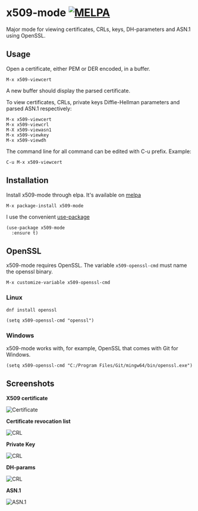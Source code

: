 # x509-mode [![MELPA](https://melpa.org/packages/x509-mode-badge.svg)](https://melpa.org/#/x509-mode)

Major mode for viewing certificates, CRLs, keys, DH-parameters and ASN.1 using OpenSSL.

## Usage

Open a certificate, either PEM or DER encoded, in a buffer.

    M-x x509-viewcert

A new buffer should display the parsed certificate.

To view certificates, CRLs, private keys Diffie-Hellman parameters and parsed ASN.1 respectively:

    M-x x509-viewcert
    M-x x509-viewcrl
    M-X x509-viewasn1
    M-x x509-viewkey
    M-x x509-viewdh

The command line for all command can be edited with C-u prefix. Example:

    C-u M-x x509-viewcert

## Installation

Install x509-mode through elpa. It's available on [melpa](https://melpa.org)

    M-x package-install x509-mode

I use the convenient [use-package](https://melpa.org/#/use-package)

    (use-package x509-mode
      :ensure t)

## OpenSSL

x509-mode requires OpenSSL. The variable `x509-openssl-cmd` must name the openssl binary.

    M-x customize-variable x509-openssl-cmd

### Linux

    dnf install openssl

    (setq x509-openssl-cmd "openssl")

### Windows

x509-mode works with, for example, OpenSSL that comes with Git for Windows.

    (setq x509-openssl-cmd "C:/Program Files/Git/mingw64/bin/openssl.exe")

## Screenshots

**X509 certificate**

![Certificate](https://github.com/jobbflykt/x509-mode/raw/master/screenshots/screenshot-cert.png)

**Certificate revocation list**

![CRL](https://github.com/jobbflykt/x509-mode/raw/master/screenshots/screenshot-crl.png)

**Private Key**

![CRL](https://github.com/jobbflykt/x509-mode/raw/master/screenshots/screenshot-pkey.png)

**DH-params**

![CRL](https://github.com/jobbflykt/x509-mode/raw/master/screenshots/screenshot-dhparams.png)


**ASN.1**

![ASN.1](https://github.com/jobbflykt/x509-mode/raw/master/screenshots/screenshot-asn1.png)
